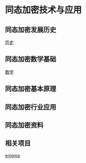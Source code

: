 # 同态加密技术与应用
## 同态加密发展历史
[历史]("./history.md")
## 同态加密数学基础
[数学]("./math.md")
## 同态加密基本原理
## 同态加密行业应用
## 同态加密资料
## 相关项目
[enigma]("./enigma.md")
